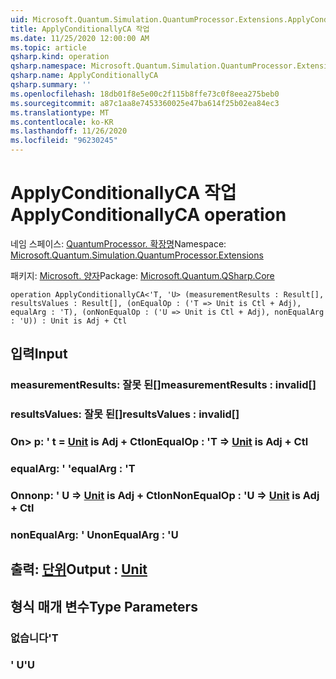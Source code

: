 ```yaml
---
uid: Microsoft.Quantum.Simulation.QuantumProcessor.Extensions.ApplyConditionallyCA
title: ApplyConditionallyCA 작업
ms.date: 11/25/2020 12:00:00 AM
ms.topic: article
qsharp.kind: operation
qsharp.namespace: Microsoft.Quantum.Simulation.QuantumProcessor.Extensions
qsharp.name: ApplyConditionallyCA
qsharp.summary: ''
ms.openlocfilehash: 18db01f8e5e00c2f115b8ffe73c0f8eea275beb0
ms.sourcegitcommit: a87c1aa8e7453360025e47ba614f25b02ea84ec3
ms.translationtype: MT
ms.contentlocale: ko-KR
ms.lasthandoff: 11/26/2020
ms.locfileid: "96230245"
---
```

# <a name="applyconditionallyca-operation"></a><span data-ttu-id="d2302-102">ApplyConditionallyCA 작업</span><span class="sxs-lookup"><span data-stu-id="d2302-102">ApplyConditionallyCA operation</span></span>

<span data-ttu-id="d2302-103">네임 스페이스: [QuantumProcessor. 확장명](xref:Microsoft.Quantum.Simulation.QuantumProcessor.Extensions)</span><span class="sxs-lookup"><span data-stu-id="d2302-103">Namespace: [Microsoft.Quantum.Simulation.QuantumProcessor.Extensions](xref:Microsoft.Quantum.Simulation.QuantumProcessor.Extensions)</span></span>

<span data-ttu-id="d2302-104">패키지: [Microsoft. 양자](https://nuget.org/packages/Microsoft.Quantum.QSharp.Core)</span><span class="sxs-lookup"><span data-stu-id="d2302-104">Package: [Microsoft.Quantum.QSharp.Core](https://nuget.org/packages/Microsoft.Quantum.QSharp.Core)</span></span>




```qsharp
operation ApplyConditionallyCA<'T, 'U> (measurementResults : Result[], resultsValues : Result[], (onEqualOp : ('T => Unit is Ctl + Adj), equalArg : 'T), (onNonEqualOp : ('U => Unit is Ctl + Adj), nonEqualArg : 'U)) : Unit is Adj + Ctl
```


## <a name="input"></a><span data-ttu-id="d2302-105">입력</span><span class="sxs-lookup"><span data-stu-id="d2302-105">Input</span></span>

### <a name="measurementresults--__invalidresult__"></a><span data-ttu-id="d2302-106">measurementResults: __잘못 <Result> 된__[]</span><span class="sxs-lookup"><span data-stu-id="d2302-106">measurementResults : __invalid<Result>__[]</span></span>




### <a name="resultsvalues--__invalidresult__"></a><span data-ttu-id="d2302-107">resultsValues: __잘못 <Result> 된__[]</span><span class="sxs-lookup"><span data-stu-id="d2302-107">resultsValues : __invalid<Result>__[]</span></span>




### <a name="onequalop--t--unit--is-adj--ctl"></a><span data-ttu-id="d2302-108">On> p: ' t = [Unit](xref:microsoft.quantum.lang-ref.unit)  is Adj + Ctl</span><span class="sxs-lookup"><span data-stu-id="d2302-108">onEqualOp : 'T => [Unit](xref:microsoft.quantum.lang-ref.unit)  is Adj + Ctl</span></span>




### <a name="equalarg--t"></a><span data-ttu-id="d2302-109">equalArg: ' '</span><span class="sxs-lookup"><span data-stu-id="d2302-109">equalArg : 'T</span></span>




### <a name="onnonequalop--u--unit--is-adj--ctl"></a><span data-ttu-id="d2302-110">Onnonp: ' U => [Unit](xref:microsoft.quantum.lang-ref.unit)  is Adj + Ctl</span><span class="sxs-lookup"><span data-stu-id="d2302-110">onNonEqualOp : 'U => [Unit](xref:microsoft.quantum.lang-ref.unit)  is Adj + Ctl</span></span>




### <a name="nonequalarg--u"></a><span data-ttu-id="d2302-111">nonEqualArg: ' U</span><span class="sxs-lookup"><span data-stu-id="d2302-111">nonEqualArg : 'U</span></span>





## <a name="output--unit"></a><span data-ttu-id="d2302-112">출력: [단위](xref:microsoft.quantum.lang-ref.unit)</span><span class="sxs-lookup"><span data-stu-id="d2302-112">Output : [Unit](xref:microsoft.quantum.lang-ref.unit)</span></span>



## <a name="type-parameters"></a><span data-ttu-id="d2302-113">형식 매개 변수</span><span class="sxs-lookup"><span data-stu-id="d2302-113">Type Parameters</span></span>

### <a name="t"></a><span data-ttu-id="d2302-114">없습니다</span><span class="sxs-lookup"><span data-stu-id="d2302-114">'T</span></span>


### <a name="u"></a><span data-ttu-id="d2302-115">' U</span><span class="sxs-lookup"><span data-stu-id="d2302-115">'U</span></span>

